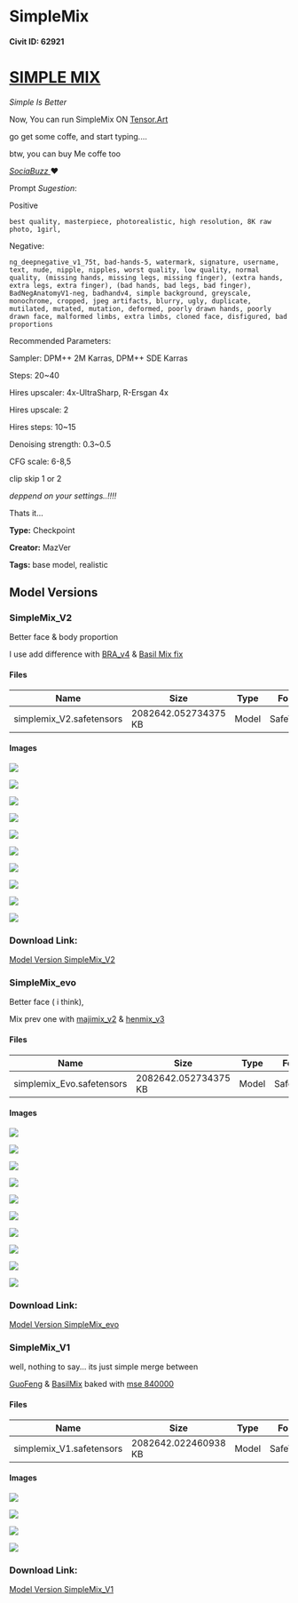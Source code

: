 # SimpleMix

#### Civit ID: 62921

<h1 id="simple-mix"><strong><u>SIMPLE MIX</u></strong></h1><p><em>Simple Is Better</em></p><p>Now, You can run SimpleMix ON <a target="_blank" rel="ugc" href="https://tensor.art/models/598317785040292666">Tensor.Art</a></p><p>go get some coffe, and start typing....</p><p>btw, you can buy Me coffe too</p><p><a target="_blank" rel="ugc" href="https://sociabuzz.com/mazver/tribe"><em>SociaBuzz </em></a><strong>❤️</strong></p><p></p><p>Prompt <em>Sugestion</em>:</p><p>Positive</p><pre><code>best quality, masterpiece, photorealistic, high resolution, 8K raw photo, 1girl, </code></pre><p>Negative:</p><pre><code>ng_deepnegative_v1_75t, bad-hands-5, watermark, signature, username, text, nude, nipple, nipples, worst quality, low quality, normal quality, (missing hands, missing legs, missing finger), (extra hands, extra legs, extra finger), (bad hands, bad legs, bad finger), BadNegAnatomyV1-neg, badhandv4, simple background, greyscale, monochrome, cropped, jpeg artifacts, blurry, ugly, duplicate, mutilated, mutated, mutation, deformed, poorly drawn hands, poorly drawn face, malformed limbs, extra limbs, cloned face, disfigured, bad proportions  </code></pre><p></p><p>Recommended Parameters:</p><p>Sampler: DPM++ 2M Karras, DPM++ SDE Karras</p><p>Steps: 20~40</p><p>Hires upscaler: 4x-UltraSharp, R-Ersgan 4x</p><p>Hires upscale: 2</p><p>Hires steps: 10~15</p><p>Denoising strength: 0.3~0.5</p><p>CFG scale: 6-8,5</p><p>clip skip 1 or 2</p><p><em>deppend on your settings..!!!!</em></p><p></p><p>Thats it...</p>

**Type:** Checkpoint

**Creator:** MazVer

**Tags:** base model, realistic

## Model Versions

### SimpleMix_V2

<p>Better face &amp; body proportion</p><p>I use add difference with <a rel="ugc" href="https://civitai.com/models/25494?modelVersionId=51395">BRA_v4</a> &amp; <a rel="ugc" href="https://huggingface.co/nuigurumi/basil_mix/resolve/main/Basil_mix_fixed.safetensors">Basil Mix fix</a></p>

#### Files

| Name | Size | Type | Format | Download Url | AutoV1 | AutoV2 | SHA256 | CRC32 | BLAKE3 |
| --- | --- | --- | --- | --- | --- | --- | --- | --- | --- |
| simplemix_V2.safetensors | 2082642.052734375 KB | Model | SafeTensor | https://civitai.com/api/download/models/76122 | 9EC9746F | E324A6F2EF | E324A6F2EFBF8083541EF2E4C679A81330BF49CD5876C101BF39AF9586684351 | 87426BEB | 67273300EA3018CFD96A5534F50C21D6F8B248E272087D774A74A704285A93E1 |

#### Images

<p><img src="https://image.civitai.com/xG1nkqKTMzGDvpLrqFT7WA/7562b2fd-9e8f-4a3c-bbf7-61379f3648b3/width=450/851969.jpeg" /></p>

<p><img src="https://image.civitai.com/xG1nkqKTMzGDvpLrqFT7WA/80f0e184-cb31-45ab-87b4-c0685fb8188f/width=450/938735.jpeg" /></p>

<p><img src="https://image.civitai.com/xG1nkqKTMzGDvpLrqFT7WA/51da1e76-0556-4037-88ef-f9b95147c672/width=450/939824.jpeg" /></p>

<p><img src="https://image.civitai.com/xG1nkqKTMzGDvpLrqFT7WA/e46c865e-8639-41a7-a97c-cb440b045747/width=450/939822.jpeg" /></p>

<p><img src="https://image.civitai.com/xG1nkqKTMzGDvpLrqFT7WA/8f95e6b2-c7ee-4901-986d-2d16cece7400/width=450/852370.jpeg" /></p>

<p><img src="https://image.civitai.com/xG1nkqKTMzGDvpLrqFT7WA/4e6b233d-f4fd-47c2-8693-f711ab48121a/width=450/852512.jpeg" /></p>

<p><img src="https://image.civitai.com/xG1nkqKTMzGDvpLrqFT7WA/970a9853-2787-4826-a384-50c02fc53f28/width=450/939825.jpeg" /></p>

<p><img src="https://image.civitai.com/xG1nkqKTMzGDvpLrqFT7WA/2f3435f4-aabe-492a-8a66-955e0340b982/width=450/938737.jpeg" /></p>

<p><img src="https://image.civitai.com/xG1nkqKTMzGDvpLrqFT7WA/ceeca410-ff10-425c-8827-b24bd3f46296/width=450/938738.jpeg" /></p>

<p><img src="https://image.civitai.com/xG1nkqKTMzGDvpLrqFT7WA/6dbea17f-0145-41fe-8445-c1b197451114/width=450/851970.jpeg" /></p>

### Download Link:

[Model Version SimpleMix_V2](https://civitai.com/api/download/models/76122)

### SimpleMix_evo

<p>Better face ( i think),</p><p>Mix prev one with <a rel="ugc" href="https://civitai.com/models/43331?modelVersionId=48289">majimix_v2</a> &amp; <a rel="ugc" href="https://civitai.com/models/20282?modelVersionId=58992">henmix_v3</a></p>

#### Files

| Name | Size | Type | Format | Download Url | AutoV1 | AutoV2 | SHA256 | CRC32 | BLAKE3 |
| --- | --- | --- | --- | --- | --- | --- | --- | --- | --- |
| simplemix_Evo.safetensors | 2082642.052734375 KB | Model | SafeTensor | https://civitai.com/api/download/models/70897 | 58EE2D83 | AE41D88DB1 | AE41D88DB14D0A2F3FBCA52F9073F66F8A244B8428EEEB8E500B353962176996 | C2EB0422 | 6643BAC67583867CCAC4662D2A5F970C4A70C746F7115878DEE9778B70AFDAA3 |

#### Images

<p><img src="https://image.civitai.com/xG1nkqKTMzGDvpLrqFT7WA/be30049c-e309-4d00-9ac6-257b1aa6ce9e/width=450/792871.jpeg" /></p>

<p><img src="https://image.civitai.com/xG1nkqKTMzGDvpLrqFT7WA/40e997fb-0912-4a95-b418-90fa203a6fda/width=450/795019.jpeg" /></p>

<p><img src="https://image.civitai.com/xG1nkqKTMzGDvpLrqFT7WA/41941288-477a-4bdb-b00d-8e56bd5ae5ae/width=450/795028.jpeg" /></p>

<p><img src="https://image.civitai.com/xG1nkqKTMzGDvpLrqFT7WA/f0e69fd7-3ea4-482d-b37b-578346c8cc60/width=450/792857.jpeg" /></p>

<p><img src="https://image.civitai.com/xG1nkqKTMzGDvpLrqFT7WA/aaa82b61-50f9-4e57-8b8b-49591eb6389f/width=450/795023.jpeg" /></p>

<p><img src="https://image.civitai.com/xG1nkqKTMzGDvpLrqFT7WA/a0ee1938-bbff-4abc-bf53-ebd40c7c0877/width=450/792891.jpeg" /></p>

<p><img src="https://image.civitai.com/xG1nkqKTMzGDvpLrqFT7WA/9e86fc34-6bb9-48f0-90b1-32998d8ae9c6/width=450/795025.jpeg" /></p>

<p><img src="https://image.civitai.com/xG1nkqKTMzGDvpLrqFT7WA/def60daa-a4bd-4a7b-b157-4d76983ab555/width=450/792811.jpeg" /></p>

<p><img src="https://image.civitai.com/xG1nkqKTMzGDvpLrqFT7WA/31208fec-575e-40a5-b7b2-bdf7977deccb/width=450/792873.jpeg" /></p>

<p><img src="https://image.civitai.com/xG1nkqKTMzGDvpLrqFT7WA/d104e0a4-eb05-4132-b9a2-fb69ebc3d6e5/width=450/792812.jpeg" /></p>

### Download Link:

[Model Version SimpleMix_evo](https://civitai.com/api/download/models/70897)

### SimpleMix_V1

<p>well, nothing to say... its just simple merge between </p><p><a rel="ugc" href="https://civitai.com/models/10415?modelVersionId=17414">GuoFeng</a> &amp; <a rel="ugc" href="https://huggingface.co/nuigurumi/basil_mix/blob/main/Basil_mix_fixed.safetensors">BasilMix</a> baked with <a rel="ugc" href="https://huggingface.co/stabilityai/sd-vae-ft-mse-original/blob/main/vae-ft-mse-840000-ema-pruned.safetensors">mse 840000</a></p>

#### Files

| Name | Size | Type | Format | Download Url | AutoV1 | AutoV2 | SHA256 | CRC32 | BLAKE3 |
| --- | --- | --- | --- | --- | --- | --- | --- | --- | --- |
| simplemix_V1.safetensors | 2082642.022460938 KB | Model | SafeTensor | https://civitai.com/api/download/models/67427 | 9C895913 | 0E206E9BF1 | 0E206E9BF1AE2F70CB3E413BF38E01017A81733A2330F6CBE54899B24AA3AE83 | 8DD1A9F2 | 96CFACEB949F02BFEC3EF93A309C0B1ACFBDC91C26541B5F6569E3312E0992D9 |

#### Images

<p><img src="https://image.civitai.com/xG1nkqKTMzGDvpLrqFT7WA/5bf18cfe-0383-4939-b93e-0be01d09a70e/width=450/854226.jpeg" /></p>

<p><img src="https://image.civitai.com/xG1nkqKTMzGDvpLrqFT7WA/c7e1bdc9-8858-4943-8d81-8466b59b2028/width=450/854229.jpeg" /></p>

<p><img src="https://image.civitai.com/xG1nkqKTMzGDvpLrqFT7WA/7b5f447d-27be-43bf-9cd6-d5771181698a/width=450/854227.jpeg" /></p>

<p><img src="https://image.civitai.com/xG1nkqKTMzGDvpLrqFT7WA/2e3e0b92-7b45-4277-85d3-ff5548b44c18/width=450/854228.jpeg" /></p>

### Download Link:

[Model Version SimpleMix_V1](https://civitai.com/api/download/models/67427)

